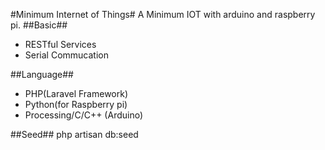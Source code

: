 #Minimum Internet of Things#
A Minimum IOT with arduino and raspberry pi.
##Basic##

- RESTful Services
- Serial Commucation

##Language##
- PHP(Laravel Framework)
- Python(for Raspberry pi)
- Processing/C/C++ (Arduino)

##Seed##
    php  artisan db:seed

